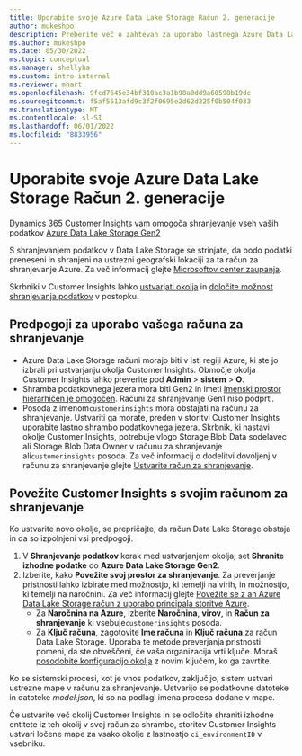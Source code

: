 ```yaml
---
title: Uporabite svoje Azure Data Lake Storage Račun 2. generacije
author: mukeshpo
description: Preberite več o zahtevah za uporabo lastnega Azure Data Lake Storage račun za shranjevanje podatkov Customer Insights.
ms.author: mukeshpo
ms.date: 05/30/2022
ms.topic: conceptual
ms.manager: shellyha
ms.custom: intro-internal
ms.reviewer: mhart
ms.openlocfilehash: 9fcd7645e34bf310ac3a1b98a0dd9a60598b19dc
ms.sourcegitcommit: f5af5613afd9c3f2f0695e2d62d225f0b504f033
ms.translationtype: MT
ms.contentlocale: sl-SI
ms.lasthandoff: 06/01/2022
ms.locfileid: "8833956"
---
```

# <a name="use-your-own-azure-data-lake-storage-gen2-account"></a>Uporabite svoje Azure Data Lake Storage Račun 2. generacije

Dynamics 365 Customer Insights vam omogoča shranjevanje vseh vaših podatkov [Azure Data Lake Storage Gen2](/azure/storage/blobs/data-lake-storage-introduction)

S shranjevanjem podatkov v Data Lake Storage se strinjate, da bodo podatki preneseni in shranjeni na ustrezni geografski lokaciji za ta račun za shranjevanje Azure. Za več informacij glejte [Microsoftov center zaupanja](https://www.microsoft.com/trust-center).

Skrbniki v Customer Insights lahko [ustvarjati okolja](create-environment.md) in [določite možnost shranjevanja podatkov](create-environment.md#step-2-configure-data-storage) v postopku.

## <a name="prerequisites-to-use-your-storage-account"></a>Predpogoji za uporabo vašega računa za shranjevanje

- Azure Data Lake Storage računi morajo biti v isti regiji Azure, ki ste jo izbrali pri ustvarjanju okolja Customer Insights. Območje okolja Customer Insights lahko preverite pod **Admin** > **sistem** > **O**.
- Shramba podatkovnega jezera mora biti Gen2 in imeti [Imenski prostor hierarhičen je omogočen](/azure/storage/blobs/create-data-lake-storage-account). Računi za shranjevanje Gen1 niso podprti.
- Posoda z imenom`customerinsights` mora obstajati na računu za shranjevanje. Ustvariti ga morate, preden v storitvi Customer Insights uporabite lastno shrambo podatkovnega jezera. Skrbnik, ki nastavi okolje Customer Insights, potrebuje vlogo Storage Blob Data sodelavec ali Storage Blob Data Owner v računu za shranjevanje ali`customerinsights` posoda. Za več informacij o dodelitvi dovoljenj v računu za shranjevanje glejte [Ustvarite račun za shranjevanje](/azure/storage/common/storage-account-create?toc=%2Fazure%2Fstorage%2Fblobs%2Ftoc.json&tabs=azure-portal).

## <a name="connect-customer-insights-with-your-storage-account"></a>Povežite Customer Insights s svojim računom za shranjevanje

Ko ustvarite novo okolje, se prepričajte, da račun Data Lake Storage obstaja in da so izpolnjeni vsi predpogoji.

1. V **Shranjevanje podatkov** korak med ustvarjanjem okolja, set **Shranite izhodne podatke** do **Azure Data Lake Storage Gen2**.
1. Izberite, kako **Povežite svoj prostor za shranjevanje**. Za preverjanje pristnosti lahko izbirate med možnostjo, ki temelji na virih, in možnostjo, ki temelji na naročnini. Za več informacij glejte [Povežite se z an Azure Data Lake Storage račun z uporabo principala storitve Azure](connect-service-principal.md).
   - Za **Naročnina na Azure**, izberite **Naročnina**, **virov**, in **Račun za shranjevanje** ki vsebuje`customerinsights` posoda.
   - Za **Ključ računa**, zagotovite **Ime računa** in **Ključ računa** za račun Data Lake Storage. Uporaba te metode preverjanja pristnosti pomeni, da ste obveščeni, če vaša organizacija vrti ključe. Moraš [posodobite konfiguracijo okolja](manage-environments.md#edit-an-existing-environment) z novim ključem, ko ga zavrtite.

Ko se sistemski procesi, kot je vnos podatkov, zaključijo, sistem ustvari ustrezne mape v računu za shranjevanje. Ustvarijo se podatkovne datoteke in datoteke *model.json*, ki so na podlagi imena procesa dodane v mape.

Če ustvarite več okolij Customer Insights in se odločite shraniti izhodne entitete iz teh okolij v svoj račun za shrambo, storitev Customer Insights ustvari ločene mape za vsako okolje z lastnostjo `ci_environmentID` v vsebniku.
